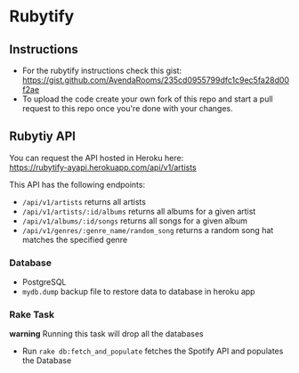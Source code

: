 # Rubytify

## Instructions

- For the rubytify instructions check this gist: https://gist.github.com/AyendaRooms/235cd0955799dfc1c9ec5fa28d00f2ae 
- To upload the code create your own fork of this repo and start a pull request to this repo once you're done with your changes.


## Rubytiy API

You can request the API hosted in Heroku here:  
https://rubytify-ayapi.herokuapp.com/api/v1/artists  

This API has the following endpoints:

- `/api/v1/artists` returns all artists  
- `/api/v1/artists/:id/albums` returns all albums for a given artist  
- `/api/v1/albums/:id/songs` returns all songs for a given album
- `/api/v1/genres/:genre_name/random_song` returns a random song hat matches the specified genre  

### Database

- PostgreSQL  
- `mydb.dump` backup file to restore data to database in heroku app

### Rake Task 

**warning** Running this task will drop all the databases

- Run `rake db:fetch_and_populate` fetches the Spotify API and populates the Database  
